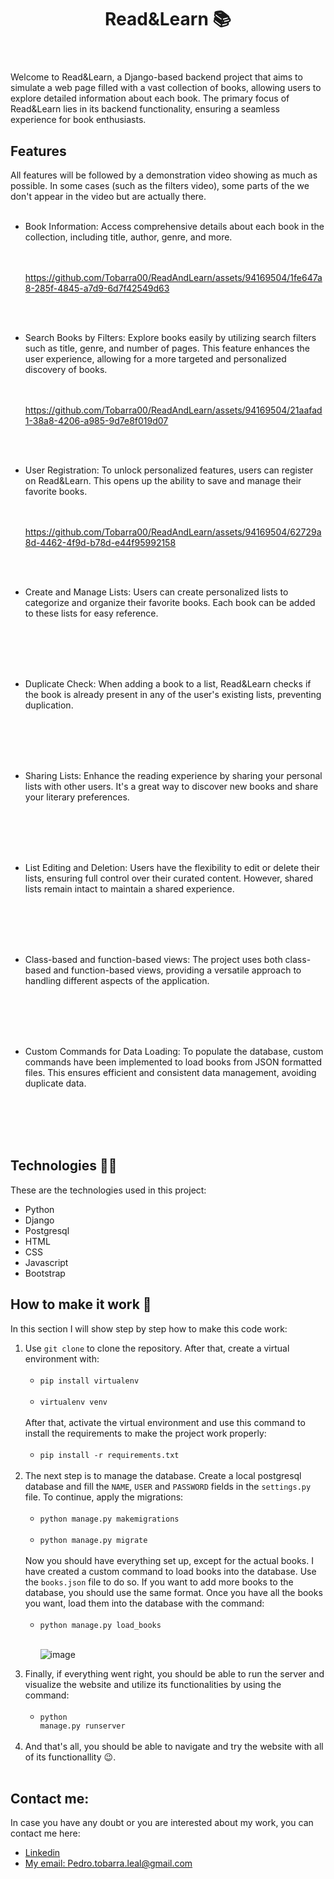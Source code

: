 <header>
    <h1>Read&Learn 📚</h1>
</header>

<div>
    <p>Welcome to Read&Learn, a Django-based backend project that aims to simulate a web page filled with a vast collection of books, allowing users to explore detailed information about each book. 
      The primary focus of Read&Learn lies in its backend functionality, ensuring a seamless experience for book enthusiasts.</p>
    
</div>

<section>
  <h2>Features</h2>

  All features will be followed by a demonstration video showing as much as possible. In some cases (such as the filters video), some parts of the we don't appear in the video but are actually there.<br><br>
<ul>
<li>Book Information: Access comprehensive details about each book in the collection, including title, author, genre, and more.</li><br><br>



https://github.com/Tobarra00/ReadAndLearn/assets/94169504/1fe647a8-285f-4845-a7d9-6d7f42549d63


<br><br>
<li>Search Books by Filters: Explore books easily by utilizing search filters such as title, genre, and number of pages. This feature enhances the user experience, allowing for a more targeted and personalized discovery of books.</li><br><br>



https://github.com/Tobarra00/ReadAndLearn/assets/94169504/21aafad1-38a8-4206-a985-9d7e8f019d07



<br><br>
<li>User Registration: To unlock personalized features, users can register on Read&Learn. This opens up the ability to save and manage their favorite books.</li><br><br>


https://github.com/Tobarra00/ReadAndLearn/assets/94169504/62729a8d-4462-4f9d-b78d-e44f95992158


<br><br>
<li>Create and Manage Lists: Users can create personalized lists to categorize and organize their favorite books. Each book can be added to these lists for easy reference.</li><br><br>

<br><br>
<li>Duplicate Check: When adding a book to a list, Read&Learn checks if the book is already present in any of the user's existing lists, preventing duplication.</li><br><br>

<br><br>
<li>Sharing Lists: Enhance the reading experience by sharing your personal lists with other users. It's a great way to discover new books and share your literary preferences.</li><br><br>

<br><br>
<li>List Editing and Deletion: Users have the flexibility to edit or delete their lists, ensuring full control over their curated content. However, shared lists remain intact to maintain a shared experience.</li><br><br>

<br><br>
<li>Class-based and function-based views: The project uses both class-based and function-based views, providing a versatile approach to handling different aspects of the application.</li><br><br>

<br><br>
<li>Custom Commands for Data Loading: To populate the database, custom commands have been implemented to load books from JSON formatted files. This ensures efficient and consistent data management, avoiding duplicate data.</li><br><br>

<br><br>
  </ul>
</section>


<section>
    <h2>Technologies 🧑‍💻</h2>
    <p>These are the technologies used in this project:</p>
    <ul>
        <li>Python</li>
        <li>Django</li>
        <li>Postgresql</li>
        <li>HTML</li>
        <li>CSS</li>
        <li>Javascript</li>
        <li>Bootstrap</li>
    </ul>

</section>

<section>
    <h2>How to make it work 🔧</h2>
    <p>In this section I will show step by step how to make this code work:</p>
    <ol>
        <li>Use <code>git clone</code> to clone the repository. After that, create a virtual environment with:<br><br>
        <ul>
            <li><code>pip install virtualenv</code><br><br></li>
            <li><code>virtualenv venv</code><br><br></li>
        </ul>
        After that, activate the virtual environment and use this command to install the requirements to make the project work properly:<br><br>
        <ul>
            <li><code>pip install -r requirements.txt</code><br><br></li>
        </ul>
        </li>
        <li>The next step is to manage the database. Create a local postgresql database and fill the <code>NAME</code>, <code>USER</code> and <code>PASSWORD</code> fields in the <code>settings.py</code> file. To continue, apply the migrations:<br><br>
            <ul>
                <li><code>python manage.py makemigrations</code><br><br></li>
                <li><code>python manage.py migrate</code><br><br></li>
            </ul>
          Now you should have everything set up, except for the actual books. I have created a custom command to load books into the database. Use the <code>books.json</code> file to do so. If you want to add more books to the database, you should use the same format.
          Once you have all the books you want, load them into the database with the command:<br><br>
          <ul>
                <li><code>python manage.py load_books</code><br><br></li>
            
![image](https://github.com/Tobarra00/ReadAndLearn/assets/94169504/fdbfc2ec-4db5-4b41-be32-e0a948fa65ce)
          </ul>
        </li>
        <li>Finally, if everything went right, you should be able to run the server and visualize the website and utilize its functionalities by using the command:<br><br>
            <ul>
                <li><code>python manage.py runserver</code><br><br></li>
            </ul>
        </li>
        <li>And that's all, you should be able to navigate and try the website with all of its functionallity 😉.<br><br></li>
    </ol>
</section>


<section>
    <h2>
        Contact me:
    </h2>
    <p>In case you have any doubt or you are interested about my work, you can contact me here: </p>
    <ul>
        <li><a href="https://www.linkedin.com/in/pedro-tobarra-leal/">Linkedin</li>
        <li>My email: <a href="mailto:pedro.tobarra.leal@gmail.com">Pedro.tobarra.leal@gmail.com</a></li>
    </ul>
</section>
